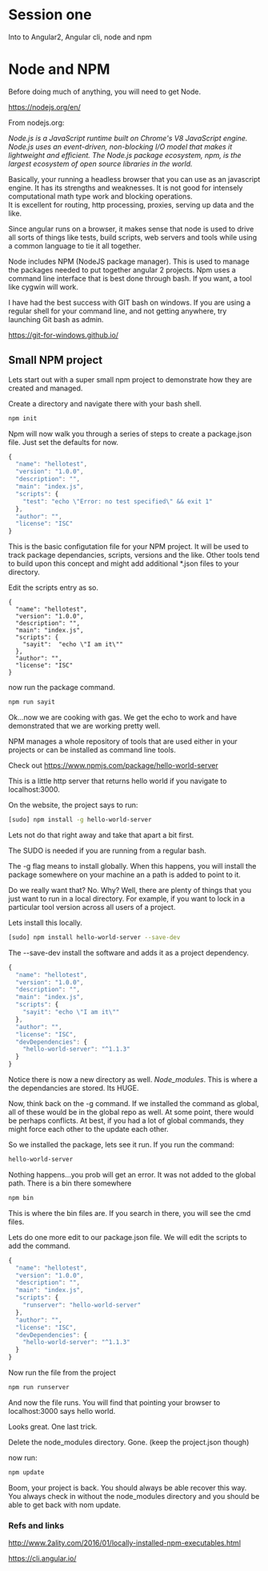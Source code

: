 
# Session one

Into to Angular2, Angular cli, node and npm

# Node and NPM

Before doing much of anything, you will need to get Node.

https://nodejs.org/en/

From nodejs.org:

_Node.js is a JavaScript runtime built on Chrome's V8 JavaScript engine. Node.js uses an event-driven, non-blocking I/O model that makes it lightweight and efficient. The Node.js package ecosystem, npm, is the largest ecosystem of open source libraries in the world._

Basically, your running a headless browser that you can use as an javascript engine. 
It has its strengths and weaknesses. 
It is not good for intensely computational math type work and blocking operations.  
It is excellent for routing, http processing, proxies, serving up data and the like.  

Since angular runs on a browser, it makes sense that node is used to drive all sorts of things like tests, build scripts, web servers and tools while
using a common language to tie it all together.

Node includes NPM (NodeJS package manager). This is used to manage the packages needed to put together angular 2 projects.
Npm uses a command line interface that is best done through bash. If you want, a tool like cygwin will work.

I have had the best success with GIT bash on windows. If you are using a regular shell for your command line, and not getting anywhere, try launching Git bash as admin. 

https://git-for-windows.github.io/

## Small NPM project

Lets start out with a super small npm project to demonstrate how they are created and managed.  

Create a directory and navigate there with your bash shell.

```bash
npm init
```

Npm will now walk you through a series of steps to create a package.json file. Just set the defaults for now.

```javascript
{
  "name": "hellotest",
  "version": "1.0.0",
  "description": "",
  "main": "index.js",
  "scripts": {
    "test": "echo \"Error: no test specified\" && exit 1"
  },
  "author": "",
  "license": "ISC"
}
```

This is the basic configutation file for your NPM project.  It will be used to track package dependancies, scripts, versions and the like.
Other tools tend to build upon this concept and might add additional *.json files to your directory.

Edit the scripts entry as so.


```javscript
{
  "name": "hellotest",
  "version": "1.0.0",
  "description": "",
  "main": "index.js",
  "scripts": {
    "sayit":  "echo \"I am it\""
  },
  "author": "",
  "license": "ISC"
}
```

now run the package command.

```bash
npm run sayit
```

Ok...now we are cooking with gas.
We get the echo to work and have demonstrated that we are working pretty well.

NPM manages a whole repository of tools that are used either in your projects or can be installed as command line tools.

Check out 
https://www.npmjs.com/package/hello-world-server

This is a little http server that returns hello world if you navigate to localhost:3000.

On the website, the project says to run: 

```bash
[sudo] npm install -g hello-world-server
```

Lets not do that right away and take that apart a bit first.

The SUDO is needed if you are running from a regular bash.

The -g flag means to install globally.  When this happens, you will install the package somewhere
on your machine an a path is added to point to it.

Do we really want that? No.
Why? Well, there are plenty of things that you just want to run in a local directory.
For example, if you want to lock in a particular tool version across all users of a project.

Lets install this locally.

```bash
[sudo] npm install hello-world-server --save-dev
```

The --save-dev install the software and adds it as a project dependency.


```js
{
  "name": "hellotest",
  "version": "1.0.0",
  "description": "",
  "main": "index.js",
  "scripts": {
    "sayit": "echo \"I am it\""
  },
  "author": "",
  "license": "ISC",
  "devDependencies": {
    "hello-world-server": "^1.1.3"
  }
}
```

Notice there is now a new directory as well. *Node_modules*.  This is where a the dependancies are stored.  Its HUGE.

Now, think back on the -g command. If we installed the command as global, all of these would be in the global repo as well.
At some point, there would be perhaps conflicts.  At best, if you had a lot of global commands, they might force each other to the update each other.

So we installed the package, lets see it run.
If you run the command:

```bash
hello-world-server
```

Nothing happens...you prob will get an error. It was not added to the global path. There is a bin there somewhere

```bash
npm bin
```

This is where the bin files are.  If you search in there, you will see the cmd files.

Lets do one more edit to our package.json file. We will edit the scripts to add the command.

```js
{
  "name": "hellotest",
  "version": "1.0.0",
  "description": "",
  "main": "index.js",
  "scripts": {
    "runserver": "hello-world-server"
  },
  "author": "",
  "license": "ISC",
  "devDependencies": {
    "hello-world-server": "^1.1.3"
  }
}
```

Now run the file from the project

```bash
npm run runserver
```

And now the file runs. You will find that pointing your browser to localhost:3000 says hello world.


Looks great.  One last trick.

Delete the node_modules directory.  Gone. (keep the project.json though)

now run:

```bash
npm update
```

Boom, your project is back. You should always be able recover this way. You always check in without the node_modules directory and you should be able to get back with nom update.



### Refs and links

http://www.2ality.com/2016/01/locally-installed-npm-executables.html



























https://cli.angular.io/
